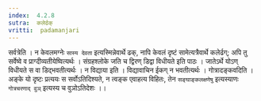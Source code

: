 ```yaml
---
index:  4.2.8
sutra:  कलेर्ढक्
vritti:  padamanjari
---
```


सर्वत्रेति । न केवलमग्नेः `सास्य देवता` इत्यस्मिन्नेवार्थे ढक्, नापि केवलं दृष्टं सामेत्यत्रैवार्थे कलेर्ढग्; अपि तु सर्वेष्वे व प्राग्दीव्यतीयेष्वित्यर्थः ।
संग्रहश्लोके जति च द्विरण् डिद्वा विधीयते इति पाठः । जातेऽर्थे योऽण् विधीयते स वा डिद्भवतीत्यर्थः ।
न विद्याया इति । विद्यावाचिन ईकग् न भवतीत्यर्थः ।
गोत्रादङ्कवदिति । अङ्के यो दृष्टः प्रत्ययः स सर्वोऽतिदिश्यते, न त्वङ्क एवाहत्य विहितः, तेन `सङ्घाङ्कलक्षणेषु` इत्यस्याणः `गोत्रचरणाद् वुञ्` इत्यस्य च वुञोऽतिदेशः ।।
